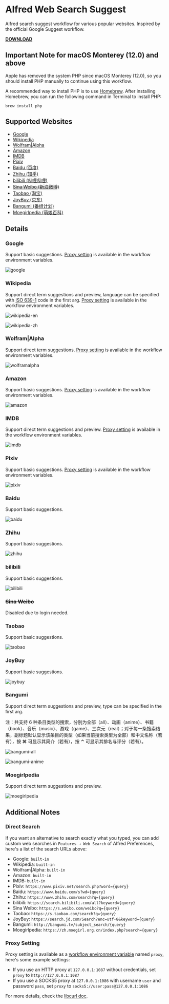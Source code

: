 # Alfred Web Search Suggest

Alfred search suggest workflow for various popular websites. Inspired by the official Google Suggest workflow.

[**DOWNLOAD**](https://github.com/AkikoZ/alfred-web-search-suggest/releases)

## Important Note for macOS Monterey (12.0) and above

Apple has removed the system PHP since macOS Monterey (12.0), so you should install PHP manually to continue using this workflow.

A recommended way to install PHP is to use [Homebrew](https://brew.sh/). After installing Homebrew, you can run the following command in Terminal to install PHP:
```shell
brew install php
```

## Supported Websites

* [Google](#google)
* [Wikipedia](#wikipedia)
* [Wolfram|Alpha](#wolframalpha)
* [Amazon](#amazon)
* [IMDB](#imdb)
* [Pixiv](#pixiv)
* [Baidu (百度)](#baidu)
* [Zhihu (知乎)](#zhihu)
* [bilibili (哔哩哔哩)](#bilibili)
* ~~[Sina Weibo (新浪微博)](#sina-weibo)~~
* [Taobao (淘宝)](#taobao)
* [JoyBuy (京东)](#joybuy)
* [Bangumi (番组计划)](#bangumi)
* [Moegirlpedia (萌娘百科)](#moegirlpedia)

## Details

### Google

Support basic suggestions. [Proxy setting](#proxy-setting) is available in the workflow environment variables.

![google](screenshots/google.png)

### Wikipedia

Support direct term suggestions and preview, language can be specified with [ISO 639-1](https://en.wikipedia.org/wiki/ISO_639-1) code in the first arg. [Proxy setting](#proxy-setting) is available in the workflow environment variables.

![wikipedia-en](screenshots/wikipedia-en.png)

![wikipedia-zh](screenshots/wikipedia-zh.png)

### Wolfram|Alpha

Support direct term suggestions. [Proxy setting](#proxy-setting) is available in the workflow environment variables.

![wolframalpha](screenshots/wolframalpha.png)

### Amazon

Support basic suggestions. [Proxy setting](#proxy-setting) is available in the workflow environment variables.

![amazon](screenshots/amazon.png)

### IMDB

Support direct term suggestions and preview. [Proxy setting](#proxy-setting) is available in the workflow environment variables.

![imdb](screenshots/imdb.png)

### Pixiv

Support basic suggestions. [Proxy setting](#proxy-setting) is available in the workflow environment variables.

![pixiv](screenshots/pixiv.png)

### Baidu

Support basic suggestions.

![baidu](screenshots/baidu.png)

### Zhihu

Support basic suggestions.

![zhihu](screenshots/zhihu.png)

### bilibili

Support basic suggestions.

![bilibili](screenshots/bilibili.png)

### ~~Sina Weibo~~

Disabled due to login needed.

### Taobao

Support basic suggestions.

![taobao](screenshots/taobao.png)

### JoyBuy

Support basic suggestions.

![joybuy](screenshots/joybuy.png)

### Bangumi

Support direct term suggestions and preview, type can be specified in the first arg.

注：共支持 6 种条目类型的搜索，分别为全部（all）、动画（anime）、书籍（book）、音乐（music）、游戏（game）、三次元（real）；对于每一条搜索结果，副标题默认显示该条目的类型（如果当前搜索类型为全部）和中文名称（若有），按 **⌘** 可显示其简介（若有），按 **⌃** 可显示其排名与评分（若有）。

![bangumi-all](screenshots/bangumi-all.png)

![bangumi-anime](screenshots/bangumi-anime.png)

### Moegirlpedia

Support direct term suggestions and preview.

![moegirlpedia](screenshots/moegirlpedia.png)

## Additional Notes

### Direct Search

If you want an alternative to search exactly what you typed, you can add custom web searches in `Features → Web Search` of Alfred Preferences, here's a list of the search URLs above:

* Google: `built-in`
* Wikipedia: `built-in`
* Wolfram|Alpha: `built-in`
* Amazon: `built-in`
* IMDB: `built-in`
* Pixiv: `https://www.pixiv.net/search.php?word={query}`
* Baidu: `https://www.baidu.com/s?wd={query}`
* Zhihu: `https://www.zhihu.com/search?q={query}`
* bilibili: `https://search.bilibili.com/all?keyword={query}`
* Sina Weibo: `https://s.weibo.com/weibo?q={query}`
* Taobao: `https://s.taobao.com/search?q={query}`
* JoyBuy: `https://search.jd.com/Search?enc=utf-8&keyword={query}`
* Bangumi: `http://bangumi.tv/subject_search/{query}`
* Moegirlpedia: `https://zh.moegirl.org.cn/index.php?search={query}`

### Proxy Setting

Proxy setting is avaliable as a [workflow environment variable](https://www.alfredapp.com/help/workflows/advanced/variables/#environment) named `proxy`, here's some example settings:

* If you use an HTTP proxy at `127.0.0.1:1087` without credentials, set `proxy` to `http://127.0.0.1:1087`
* If you use a SOCKS5 proxy at `127.0.0.1:1086` with username `user` and password `pass`, set `proxy` to `socks5://user:pass@127.0.0.1:1086`

For more details, check the [libcurl doc](https://curl.haxx.se/libcurl/c/CURLOPT_PROXY.html).
